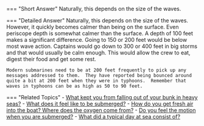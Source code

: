 
=== "Short Answer"
    Naturally, this depends on the size of the waves.

=== "Detailed Answer"
    Naturally, this depends on the size of the waves.  However, it quickly becomes calmer than being on the surface.  Even periscope depth is somewhat calmer than the surface.  A depth of 100 feet makes a significant difference.  Going to 150 or 200 feet would be below most wave action.  Captains would go down to 300 or 400 feet in big storms and that would usually be calm enough.  This would allow the crew to eat, digest their food and get some rest.

    Modern submarines need to be at 200 feet frequently to pick up any messages addressed to them.  They have reported being bounced around quite a bit at 200 feet when they were in typhoons.  Remember that waves in typhoons can be as high as 50 to 90 feet.

=== "Related Topics"
    - [What kept you from falling out of your bunk in heavy seas?](../FAQs/what-kept-you-from-falling-out-of-your-bunk-in-heavy-seas.md)
    - [What does it feel like to be submerged?](../FAQs/what-does-it-feel-like-to-be-submerged.md)
    - [How do you get fresh air into the boat?  Where does the oxygen come from?](../FAQs/how-do-you-get-fresh-air-into-the-boat-where-does-the-oxygen-come-from.md)
    - [Do you feel the motion when you are submerged?](../FAQs/do-you-feel-the-motion-when-you-are-submerged.md)
    - [What did a typical day at sea consist of?](../FAQs/what-did-a-typical-day-at-sea-consist-of.md)
